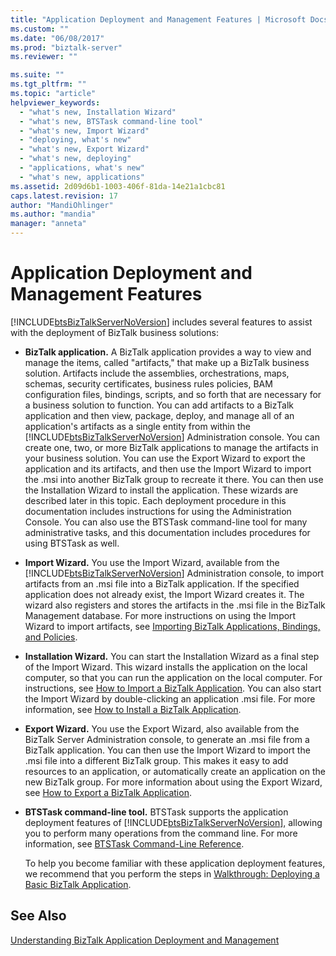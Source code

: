 ```yaml
---
title: "Application Deployment and Management Features | Microsoft Docs"
ms.custom: ""
ms.date: "06/08/2017"
ms.prod: "biztalk-server"
ms.reviewer: ""

ms.suite: ""
ms.tgt_pltfrm: ""
ms.topic: "article"
helpviewer_keywords: 
  - "what's new, Installation Wizard"
  - "what's new, BTSTask command-line tool"
  - "what's new, Import Wizard"
  - "deploying, what's new"
  - "what's new, Export Wizard"
  - "what's new, deploying"
  - "applications, what's new"
  - "what's new, applications"
ms.assetid: 2d09d6b1-1003-406f-81da-14e21a1cbc81
caps.latest.revision: 17
author: "MandiOhlinger"
ms.author: "mandia"
manager: "anneta"
---
```

# Application Deployment and Management Features
[!INCLUDE[btsBizTalkServerNoVersion](../includes/btsbiztalkservernoversion-md.md)] includes several features to assist with the deployment of BizTalk business solutions:  
  
- **BizTalk application.** A BizTalk application provides a way to view and manage the items, called "artifacts," that make up a BizTalk business solution. Artifacts include the assemblies, orchestrations, maps, schemas, security certificates, business rules policies, BAM configuration files, bindings, scripts, and so forth that are necessary for a business solution to function. You can add artifacts to a BizTalk application and then view, package, deploy, and manage all of an application's artifacts as a single entity from within the [!INCLUDE[btsBizTalkServerNoVersion](../includes/btsbiztalkservernoversion-md.md)] Administration console. You can create one, two, or more BizTalk applications to manage the artifacts in your business solution. You can use the Export Wizard to export the application and its artifacts, and then use the Import Wizard to import the .msi into another BizTalk group to recreate it there. You can then use the Installation Wizard to install the application. These wizards are described later in this topic. Each deployment procedure in this documentation includes instructions for using the Administration Console. You can also use the BTSTask command-line tool for many administrative tasks, and this documentation includes procedures for using BTSTask as well.  
  
- **Import Wizard.** You use the Import Wizard, available from the [!INCLUDE[btsBizTalkServerNoVersion](../includes/btsbiztalkservernoversion-md.md)] Administration console, to import artifacts from an .msi file into a BizTalk application. If the specified application does not already exist, the Import Wizard creates it. The wizard also registers and stores the artifacts in the .msi file in the BizTalk Management database. For more instructions on using the Import Wizard to import artifacts, see [Importing BizTalk Applications, Bindings, and Policies](../core/importing-biztalk-applications-bindings-and-policies.md).  
  
- **Installation Wizard.** You can start the Installation Wizard as a final step of the Import Wizard. This wizard installs the application on the local computer, so that you can run the application on the local computer. For instructions, see [How to Import a BizTalk Application](../core/how-to-import-a-biztalk-application.md). You can also start the Import Wizard by double-clicking an application .msi file. For more information, see [How to Install a BizTalk Application](../core/how-to-install-a-biztalk-application.md).  
  
- **Export Wizard.** You use the Export Wizard, also available from the BizTalk Server Administration console, to generate an .msi file from a BizTalk application. You can then use the Import Wizard to import the .msi file into a different BizTalk group. This makes it easy to add resources to an application, or automatically create an application on the new BizTalk group. For more information about using the Export Wizard, see [How to Export a BizTalk Application](../core/how-to-export-a-biztalk-application.md).  
  
- **BTSTask command-line tool.** BTSTask supports the application deployment features of [!INCLUDE[btsBizTalkServerNoVersion](../includes/btsbiztalkservernoversion-md.md)], allowing you to perform many operations from the command line. For more information, see [BTSTask Command-Line Reference](../core/btstask-command-line-reference.md).  
  
  To help you become familiar with these application deployment features, we recommend that you perform the steps in [Walkthrough: Deploying a Basic BizTalk Application](../core/walkthrough-deploying-a-basic-biztalk-application.md).  
  
## See Also  
 [Understanding BizTalk Application Deployment and Management](../core/understanding-biztalk-application-deployment-and-management.md)